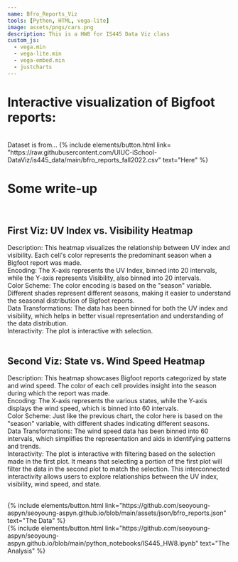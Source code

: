 ```yaml
---
name: Bfro_Reports_Viz
tools: [Python, HTML, vega-lite]
image: assets/pngs/cars.png
description: This is a HW8 for IS445 Data Viz class
custom_js:
  - vega.min
  - vega-lite.min
  - vega-embed.min
  - justcharts
---
```



# Interactive visualization of Bigfoot reports:
<br>
Dataset is from... {% include elements/button.html link= "https://raw.githubusercontent.com/UIUC-iSchool-DataViz/is445_data/main/bfro_reports_fall2022.csv" text="Here" %}

<br>
<vegachart schema-url="{{ site.baseurl }}/assets/json/bfro_reports.json" style="width: 100%"></vegachart>



# Some write-up
<br>

## First Viz: UV Index vs. Visibility Heatmap
Description: This heatmap visualizes the relationship between UV index and visibility. Each cell's color represents the predominant season when a Bigfoot report was made.<br>
Encoding: The X-axis represents the UV Index, binned into 20 intervals, while the Y-axis represents Visibility, also binned into 20 intervals.<br>
Color Scheme: The color encoding is based on the "season" variable. Different shades represent different seasons, making it easier to understand the seasonal distribution of Bigfoot reports.<br>
Data Transformations: The data has been binned for both the UV index and visibility, which helps in better visual representation and understanding of the data distribution.<br>
Interactivity: The plot is interactive with selection.<br>
<br>

## Second Viz: State vs. Wind Speed Heatmap
Description: This heatmap showcases Bigfoot reports categorized by state and wind speed. The color of each cell provides insight into the season during which the report was made.<br>
Encoding: The X-axis represents the various states, while the Y-axis displays the wind speed, which is binned into 60 intervals.<br>
Color Scheme: Just like the previous chart, the color here is based on the "season" variable, with different shades indicating different seasons.<br>
Data Transformations: The wind speed data has been binned into 60 intervals, which simplifies the representation and aids in identifying patterns and trends.<br>
Interactivity: The plot is interactive with filtering based on the selection made in the first plot. It means that selecting a portion of the first plot will filter the data in the second plot to match the selection. This interconnected interactivity allows users to explore relationships between the UV index, visibility, wind speed, and state.


<br>
<div class="left">
{% include elements/button.html link="https://github.com/seoyoung-aspyn/seoyoung-aspyn.github.io/blob/main/assets/json/bfro_reports.json" text="The Data" %}
</div>


<div class="right">
{% include elements/button.html link="https://github.com/seoyoung-aspyn/seoyoung-aspyn.github.io/blob/main/python_notebooks/IS445_HW8.ipynb" text="The Analysis" %}
</div>

